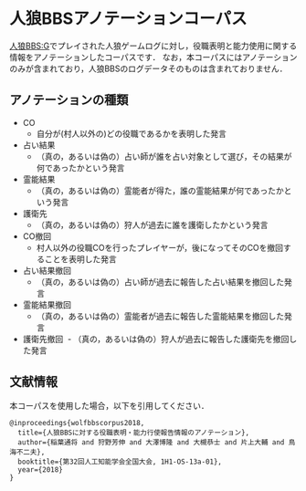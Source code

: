 # 人狼BBSアノテーションコーパス

[人狼BBS:G](http://www.wolfg.x0.com/)でプレイされた人狼ゲームログに対し，役職表明と能力使用に関する情報をアノテーションしたコーパスです．
なお，本コーパスにはアノテーションのみが含まれており，人狼BBSのログデータそのものは含まれておりません．

## アノテーションの種類
- CO
  - 自分が(村人以外の)どの役職であるかを表明した発言
- 占い結果
  - （真の，あるいは偽の）占い師が誰を占い対象として選び，その結果が何であったかという発言
- 霊能結果
  - （真の，あるいは偽の）霊能者が得た，誰の霊能結果が何であったかという発言
- 護衛先
  - （真の，あるいは偽の）狩人が過去に誰を護衛したかという発言
- CO撤回
  - 村人以外の役職COを行ったプレイヤーが，後になってそのCOを撤回することを表明した発言
- 占い結果撤回
  - （真の，あるいは偽の）占い師が過去に報告した占い結果を撤回した発言
- 霊能結果撤回
  - （真の，あるいは偽の）霊能者が過去に報告した霊能結果を撤回した発言
- 護衛先撤回
  - （真の，あるいは偽の）狩人が過去に報告した護衛先を撤回した発言

## 文献情報
本コーパスを使用した場合，以下を引用してください．
```
@inproceedings{wolfbbscorpus2018,
  title={人狼BBSに対する役職表明・能力行使報告情報のアノテーション},
  author={稲葉通将 and 狩野芳伸 and 大澤博隆 and 大槻恭士 and 片上大輔 and 鳥海不二夫},
  booktitle={第32回人工知能学会全国大会, 1H1-OS-13a-01},
  year={2018}
}
```

